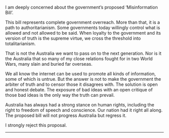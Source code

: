 I am deeply concerned about the government’s proposed ‘Misinformation Bill’.

This bill represents complete government overreach. More than that, it is a path to authoritarianism. Some governments today
willingly control what is allowed and not allowed to be said. When loyalty to the government and its version of truth is the
supreme virtue, we cross the threshold into totalitarianism.

That is not the Australia we want to pass on to the next generation. Nor is it the Australia that so many of my close relations
fought for in two World Wars, many slain and buried far overseas.

We all know the internet can be used to promote all kinds of information, some of which is untrue. But the answer is not to make
the government the arbiter of truth and to censor those it disagrees with. The solution is open and honest debate. The exposure of
bad ideas with an open critique of those bad ideas is the only way the truth can prevail.

Australia has always had a strong stance on human rights, including the right to freedom of speech and conscience. Our nation
had it right all along. The proposed bill will not progress Australia but regress it.

I strongly reject this proposal.


-----

